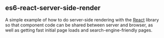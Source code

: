 es6-react-server-side-render
----------------------------

A simple example of how to do server-side rendering with the
[React](http://facebook.github.io/react/) library so that component code can be
shared between server and browser, as well as getting fast initial page loads
and search-engine-friendly pages.
